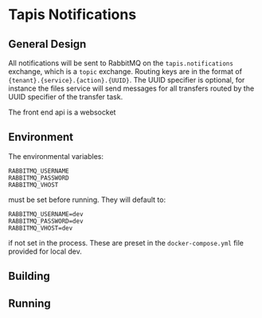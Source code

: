 # Tapis Notifications


## General Design

All notifications will be sent to RabbitMQ on the `tapis.notifications` exchange, which is a `topic` exchange. Routing keys
are in the format of `{tenant}.{service}.{action}.{UUID}`. The UUID specifier is optional, for instance the files 
service will send messages for all transfers routed by the UUID specifier of the transfer task. 

The front end api is a websocket


## Environment
The environmental variables: 

```
RABBITMQ_USERNAME
RABBITMQ_PASSWORD
RABBITMQ_VHOST
```

must be set before running. They will default to:  

```
RABBITMQ_USERNAME=dev
RABBITMQ_PASSWORD=dev
RABBITMQ_VHOST=dev
```

if not set in the process. These are preset in the `docker-compose.yml` file provided for local dev. 


## Building 

## Running



